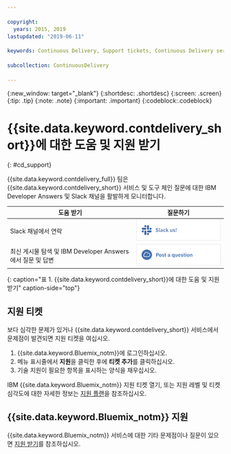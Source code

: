 ```yaml
---

copyright:
  years: 2015, 2019
lastupdated: "2019-06-11"

keywords: Continuous Delivery, Support tickets, Continuous Delivery service

subcollection: ContinuousDelivery

---
```


{:new_window: target="_blank"}
{:shortdesc: .shortdesc}
{:screen: .screen}
{:tip: .tip}
{:note: .note}
{:important: .important}
{:codeblock:.codeblock}


# {{site.data.keyword.contdelivery_short}}에 대한 도움 및 지원 받기    
{: #cd_support}  

{{site.data.keyword.contdelivery_full}} 팀은 {{site.data.keyword.contdelivery_short}} 서비스 및 도구 체인 질문에 대한 IBM Developer Answers 및 Slack 채널을 활발하게 모니터합니다.

| 도움 받기 | 질문하기 |
|----------|---------|
| Slack 채널에서 연락 | <a class="xref" href="https://ic-devops-slack-invite.us-south.devops.cloud.ibm.com/" target="_blank" title="(새 탭 또는 창에서 열림)"><img class="image" src="images/slack_us.png" alt="Slack us"/></a> |
| 최신 게시물 탐색 및 IBM Developer Answers에서 질문 및 답변 | <a class="xref" href="https://developer.ibm.com/answers/topics/devops-services.html" target="_blank" title="(새 탭 또는 창에서 열림)"><img class="image" src="images/post_question.png" alt="IBM Developer Answers"/></a> |
{: caption="표 1. {{site.data.keyword.contdelivery_short}}에 대한 도움 및 지원 받기" caption-side="top"}

<!--<table>
<tr>
<th style="width:20%"> &nbsp; &nbsp; &nbsp;</th>
 <th style="text-align:center;width=60%">
 <strong>Ask Us a Question</strong> </th>
<th> &nbsp; &nbsp; &nbsp;</th>
</tr>
<tr>
<td> </td>
  <td align="center">
  <p>Get help fast, directly from IBM {{site.data.keyword.contdelivery_short}} and other DevOps Services users.</p>
  <b>dW Answers</b>
  <p>
   <a class="xref" href="https://developer.ibm.com/answers/questions/ask/?topics=devops-services,ibm-cloud" target="_blank" title="(Opens in a new tab or window)"><img class="image" src="images/ask-a-question.png" alt="Ask a question"/></a></p>
   <p>
    <a class="xref" href="https://developer.ibm.com/answers/topics/devops-services.html" target="_blank" title="(Opens in a new tab or window)">Show recent <img class="image" src="../../icons/launch-glyph.svg" alt="External link icon"/></a> {{site.data.keyword.Bluemix_notm}} DevOps Services questions on dW Answers.</p> 
 </td>
 <td></td>
    </tr>
  </table>  -->


## 지원 티켓

보다 심각한 문제가 있거나 {{site.data.keyword.contdelivery_short}} 서비스에서 문제점이 발견되면 지원 티켓을 여십시오.   

1. {{site.data.keyword.Bluemix_notm}}에 로그인하십시오.
1. 메뉴 표시줄에서 **지원**을 클릭한 후에 **티켓 추가**를 클릭하십시오.
1. 기술 지원이 필요한 항목을 표시하는 양식을 채우십시오.

IBM {{site.data.keyword.Bluemix_notm}} 지원 티켓 열기, 또는 지원 레벨 및 티켓 심각도에 대한 자세한 정보는 [지원 플랜](/docs/get-support?topic=get-support-support-plans)을 참조하십시오.


## {{site.data.keyword.Bluemix_notm}} 지원
{{site.data.keyword.Bluemix_notm}} 서비스에 대한 기타 문제점이나 질문이 있으면 [지원 받기](/docs/get-support?topic=get-support-getting-customer-support)를 참조하십시오.
